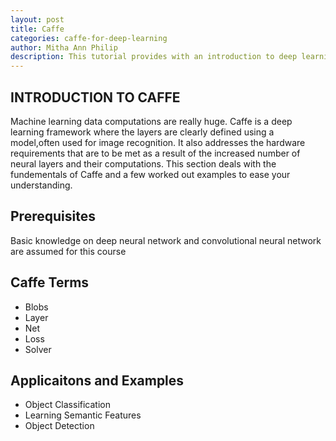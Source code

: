 ```yaml
---
layout: post
title: Caffe 
categories: caffe-for-deep-learning
author: Mitha Ann Philip
description: This tutorial provides with an introduction to deep learning framework and examples implemented using caffe.
---
```


## INTRODUCTION TO CAFFE

Machine learning data computations are really huge. Caffe is a deep learning framework where the layers are clearly defined using a model,often used for image recognition. It also addresses the hardware requirements that are to be met as a result of the increased number of neural layers and their computations. This section deals with the fundementals of Caffe and a few worked out examples to ease your understanding.

## Prerequisites

Basic knowledge on deep neural network and convolutional neural network are assumed for this course

## Caffe Terms
- Blobs
- Layer
- Net 
- Loss
- Solver


## Applicaitons and Examples
- Object Classification
- Learning Semantic Features
- Object Detection
    

